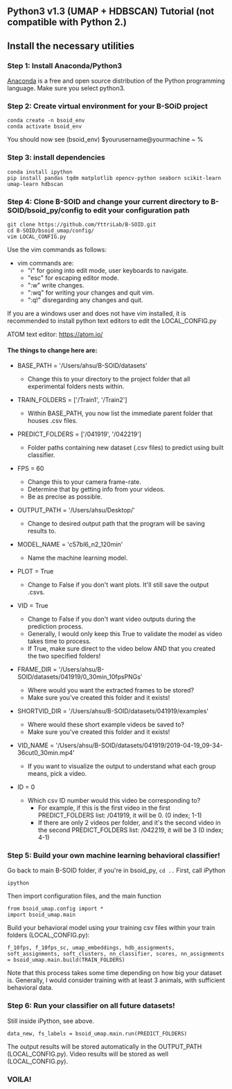 ## Python3 v1.3 (UMAP + HDBSCAN) Tutorial (not compatible with Python 2.)

## Install the necessary utilities 
### Step 1: Install Anaconda/Python3
[Anaconda](https://www.anaconda.com/) is a free and open source distribution of the Python programming language. 
Make sure you select python3.
### Step 2: Create virtual environment for your B-SOiD project
```
conda create -n bsoid_env
conda activate bsoid_env
```
You should now see (bsoid_env) $yourusername@yourmachine ~ %

### Step 3: install dependencies
```
conda install ipython  
pip install pandas tqdm matplotlib opencv-python seaborn scikit-learn umap-learn hdbscan
```

### Step 4: Clone B-SOID and change your current directory to B-SOID/bsoid_py/config to edit your configuration path
```
git clone https://github.com/YttriLab/B-SOID.git
cd B-SOID/bsoid_umap/config/
vim LOCAL_CONFIG.py
```

Use the vim commands as follows:
* vim commands are:
    * "i" for going into edit mode, user keyboards to navigate.
    * "esc" for escaping editor mode. 
    * ":w" write changes.
    * ":wq" for writing your changes and quit vim.
    * ":q!" disregarding any changes and quit.

If you are a windows user and does not have vim installed, it is recommended to install python text editors to edit the LOCAL_CONFIG.py

ATOM text editor: https://atom.io/

#### The things to change here are:
* BASE_PATH = '/Users/ahsu/B-SOID/datasets'
    * Change this to your directory to the project folder that all experimental folders nests within.
* TRAIN_FOLDERS = ['/Train1', '/Train2']
    * Within BASE_PATH, you now list the immediate parent folder that houses .csv files.
* PREDICT_FOLDERS = ['/041919', '/042219']
    * Folder paths containing new dataset (.csv files) to predict using built classifier.
* FPS = 60
    * Change this to your camera frame-rate. 
    * Determine that by getting info from your videos. 
    * Be as precise as possible.
* OUTPUT_PATH = '/Users/ahsu/Desktop/'
    * Change to desired output path that the program will be saving results to.
* MODEL_NAME = 'c57bl6_n2_120min'
    * Name the machine learning model.
* PLOT = True
    * Change to False if you don't want plots. It'll still save the output .csvs.
    
* VID = True
    * Change to False if you don't want video outputs during the prediction process.
    * Generally, I would only keep this True to validate the model as video takes time to process.
    * If True, make sure direct to the video below AND that you created the two specified folders!
* FRAME_DIR = '/Users/ahsu/B-SOID/datasets/041919/0_30min_10fpsPNGs'
    * Where would you want the extracted frames to be stored?
    * Make sure you've created this folder and it exists!
* SHORTVID_DIR = '/Users/ahsu/B-SOID/datasets/041919/examples'
    * Where would these short example videos be saved to?
    * Make sure you've created this folder and it exists!
* VID_NAME = '/Users/ahsu/B-SOID/datasets/041919/2019-04-19_09-34-36cut0_30min.mp4'
    * If you want to visualize the output to understand what each group means, pick a video.
* ID = 0
    * Which csv ID number would this video be corresponding to?
        * For example, if this is the first video in the first PREDICT_FOLDERS list: /041919, it will be 0. (0 index; 1-1)
        * If there are only 2 videos per folder, and it's the second video in the second PREDICT_FOLDERS list: /042219, it will be 3 (0 index; 4-1)

### Step 5: Build your own machine learning behavioral classifier!
Go back to main B-SOID folder, if you're in bsoid_py, `cd ..`
First, call iPython
```
ipython
```
Then import configuration files, and the main function
```
from bsoid_umap.config import *
import bsoid_umap.main
```
Build your behavioral model using your training csv files within your train folders (LOCAL_CONFIG.py):
```
f_10fps, f_10fps_sc, umap_embeddings, hdb_assignments, soft_assignments, soft_clusters, nn_classifier, scores, nn_assignments = bsoid_umap.main.build(TRAIN_FOLDERS)
```
Note that this process takes some time depending on how big your dataset is. 
Generally, I would consider training with at least 3 animals, with sufficient behavioral data.

### Step 6: Run your classifier on all future datasets!
Still inside iPython, see above.
```
data_new, fs_labels = bsoid_umap.main.run(PREDICT_FOLDERS)
```
The output results will be stored automatically in the OUTPUT_PATH (LOCAL_CONFIG.py).
Video results will be stored as well (LOCAL_CONFIG.py).

### VOILA!

